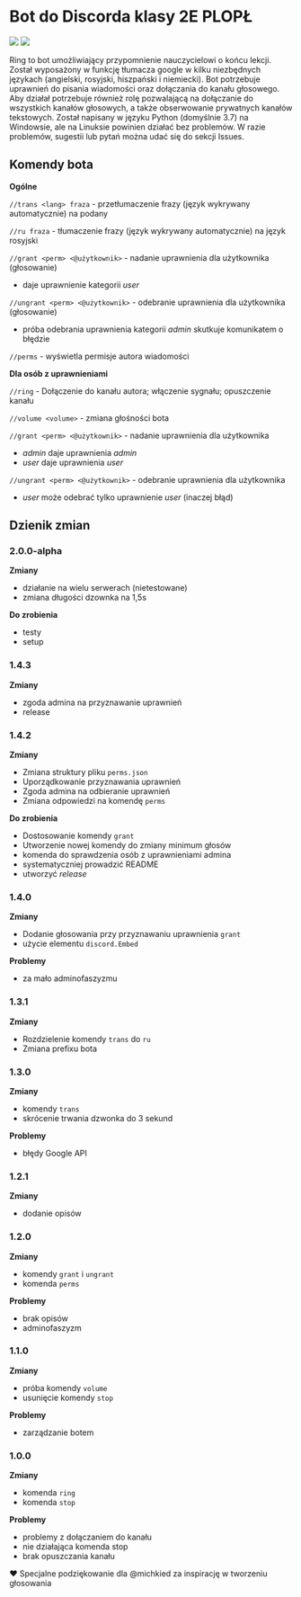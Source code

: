 # Bot do Discorda klasy 2E PLOPŁ
[![](https://img.shields.io/badge/python-3.7%2B-blue)](https://www.python.org/downloads/release/python-378/) [![](https://img.shields.io/badge/license-MIT-green)](https://opensource.org/licenses/MIT)

Ring to bot umożliwiający przypomnienie nauczycielowi o końcu lekcji. Został wyposażony w funkcję tłumacza google w kilku niezbędnych językach (angielski, rosyjski, hiszpański i niemiecki). Bot potrzebuje uprawnień do pisania wiadomości oraz dołączania do kanału głosowego. Aby działał potrzebuje również rolę pozwalającą na dołączanie do wszystkich kanałów głosowych, a także obserwowanie prywatnych kanałów tekstowych. Został napisany w języku Python (domyślnie 3.7) na Windowsie, ale na Linuksie powinien działać bez problemów. W razie problemów, sugestii lub pytań można udać się do sekcji Issues.

## Komendy bota
**Ogólne**

`//trans <lang> fraza` - przetłumaczenie frazy (język wykrywany automatycznie) na podany

`//ru fraza` - tłumaczenie frazy (język wykrywany automatycznie) na język rosyjski

`//grant <perm> <@użytkownik>` - nadanie uprawnienia dla użytkownika (głosowanie)
- daje uprawnienie kategorii _user_

`//ungrant <perm> <@użytkownik>` - odebranie uprawnienia dla użytkownika (głosowanie)
- próba odebrania uprawnienia kategorii _admin_ skutkuje komunikatem o błędzie

`//perms` - wyświetla permisje autora wiadomości

**Dla osób z uprawnieniami**

`//ring` - Dołączenie do kanału autora; włączenie sygnału; opuszczenie kanału

`//volume <volume>` - zmiana głośności bota

`//grant <perm> <@użytkownik>` - nadanie uprawnienia dla użytkownika
- _admin_ daje uprawnienia _admin_
- _user_ daje uprawnienia _user_

`//ungrant <perm> <@użytkownik>` - odebranie uprawnienia dla użytkownika
- _user_ może odebrać tylko uprawnienie _user_ (inaczej błąd)

## Dzienik zmian

### 2.0.0-alpha
**Zmiany**
- działanie na wielu serwerach (nietestowane)
- zmiana długości dzownka na 1,5s

**Do zrobienia**
- testy
- setup

### 1.4.3
**Zmiany**
- zgoda admina na przyznawanie uprawnień
- release

### 1.4.2
**Zmiany**
- Zmiana struktury pliku `perms.json`
- Uporządkowanie przyznawania uprawnień
- Zgoda admina na odbieranie uprawnień
- Zmiana odpowiedzi na komendę `perms`

**Do zrobienia**
- Dostosowanie komendy `grant`
- Utworzenie nowej komendy do zmiany minimum głosów
- komenda do sprawdzenia osób z uprawnieniami admina
- systematyczniej prowadzić README
- utworzyć _release_

### 1.4.0
**Zmiany**
- Dodanie głosowania przy przyznawaniu uprawnienia `grant`
- użycie elementu `discord.Embed`

**Problemy**
- za mało adminofaszyzmu

### 1.3.1
**Zmiany**
- Rozdzielenie komendy `trans` do `ru`
- Zmiana prefixu bota

### 1.3.0
**Zmiany**
- komendy ```trans```
- skrócenie trwania dzwonka do 3 sekund

**Problemy**
- błędy Google API

### 1.2.1
**Zmiany**
- dodanie opisów

### 1.2.0
**Zmiany**
- komendy ```grant``` i ```ungrant```
- komenda ```perms```

**Problemy**
- brak opisów
- adminofaszyzm

### 1.1.0
**Zmiany**
- próba komendy ```volume```
- usunięcie komendy ```stop```

**Problemy**
- zarządzanie botem

### 1.0.0
**Zmiany**
- komenda ```ring```
- komenda ```stop```

**Problemy**
- problemy z dołączaniem do kanału
- nie działająca komenda stop
- brak opuszczania kanału

❤ Specjalne podziękowanie dla @michkied za inspirację w tworzeniu głosowania

